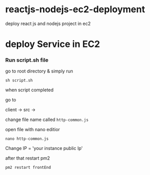 # reactjs-nodejs-ec2-deployment
deploy react js and nodejs project in ec2

# deploy Service in EC2
### Run script.sh file

go to root directory & simply run 

`` sh script.sh ``

when script completed

go to 

client -> src -> 

change file name called ``` http-common.js ```

open file with nano editior

`` nano http-common.js ``

Change IP = 'your instance public Ip'

after that restart pm2 

`` pm2 restart frontEnd ``

